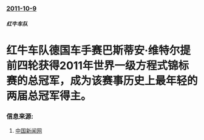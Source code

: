 ### [2011-10-9](/news/2011/10/9/index.md)

##### 红牛车队
# 红牛车队德国车手赛巴斯蒂安·维特尔提前四轮获得2011年世界一级方程式锦标赛的总冠军，成为该赛事历史上最年轻的两届总冠军得主。




### 信息来源:

1. [中国新闻网](http://www.chinanews.com/ty/2011/10-10/3377905.shtml)
